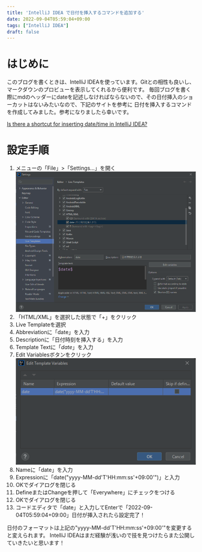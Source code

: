 ```yaml
---
title: 'IntelliJ IDEA で日付を挿入するコマンドを追加する'
date: 2022-09-04T05:59:04+09:00
tags: ["IntelliJ IDEA"]
draft: false
---
```


# はじめに
このブログを書くときは、IntelliJ IDEAを使っています。Gitとの相性も良いし、マークダウンのプロビューを表示してくれるから便利です。
毎回ブログを書く際にmdのヘッダーにdateを記述しなければならないので、その日付挿入のショーカットはないみたいなので、下記のサイトを参考に
日付を挿入するコマンドを作成してみました。参考になりましたら幸いです。

[Is there a shortcut for inserting date/time in IntelliJ IDEA?](https://stackoverflow.com/questions/8714779/is-there-a-shortcut-for-inserting-date-time-in-intellij-idea)

# 設定手順
1. メニューの「File」>「Settings...」を開く  
   ![](./images/settings.png)
2. 「HTML/XML」を選択した状態で「+」をクリック
3. Live Templateを選択
4. Abbreviationに「date」を入力
5. Descriptionに「日付時刻を挿入する」を入力
6. Template Textに「$date$」を入力
7. Edit Variablesボタンをクリック  
   ![](./images/edit_template_variables.png)
8. Nameに「date」を入力
9. Expressionに「date("yyyy-MM-dd'T'HH:mm:ss'+09:00'")」と入力
10. OKでダイアログを閉じる
11. DefineまたはChangeを押して「Everywhere」にチェックをつける
12. OKでダイアログを閉じる
13. コードエディタで「date」と入力してEnterで「2022-09-04T05:59:04+09:00」日付が挿入されたら設定完了！

日付のフォーマットは上記の"yyyy-MM-dd'T'HH:mm:ss'+09:00'"を変更すると変えられます。
IntelliJ IDEAはまだ経験が浅いので技を見つけたらまた公開していきたいと思います！